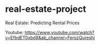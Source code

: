 # real-estate-project
Real Estate: Predicting Rental Prices

Youtube: https://www.youtube.com/watch?v=EfbdET0xbd8&ab_channel=FerozQureshi
 